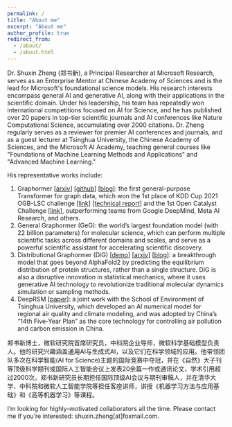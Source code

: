 ```yaml
---
permalink: /
title: "About me"
excerpt: "About me"
author_profile: true
redirect_from: 
  - /about/
  - /about.html
---
```


Dr. Shuxin Zheng (郑书新), a Principal Researcher at Microsoft Research, serves as an Enterprise Mentor at Chinese Academy of Sciences and is the lead for Microsoft's foundational science models. His research interests encompass general AI and generative AI, along with their applications in the scientific domain. Under his leadership, his team has repeatedly won international competitions focused on AI for Science, and he has published over 20 papers in top-tier scientific journals and AI conferences like Nature Computational Science, accumulating over 2000 citations. Dr. Zheng regularly serves as a reviewer for premier AI conferences and journals, and as a guest lecturer at Tsinghua University, the Chinese Academy of Sciences, and the Microsoft AI Academy, teaching general courses like "Foundations of Machine Learning Methods and Applications" and "Advanced Machine Learning."


His representative works include:

1. Graphormer [[arxiv](https://arxiv.org/pdf/2106.05234.pdf)] [[github](https://github.com/microsoft/Graphormer)] [[blog](https://www.microsoft.com/en-us/research/lab/microsoft-research-asia/articles/transformer-stands-out-as-the-best-graph-learner-researchers-from-microsoft-research-asia-wins-the-kdd-cups-2021-graph-prediction-track/)]: the first general-purpose Transformer for graph data, which won the 1st place of KDD Cup 2021 OGB-LSC challenge [[link](https://ogb.stanford.edu/kddcup2021/results/)] [[technical report](https://arxiv.org/abs/2106.08279)] and the 1st Open Catalyst Challenge [[link](https://proceedings.mlr.press/v176/das22a/das22a.pdf)], outperforming teams from Google DeepMind, Meta AI Research, and others.
2. General Graphormer (GeG): the world’s largest foundation model (with 22 billion parameters) for molecular science, which can perform multiple scientific tasks across different domains and scales, and serve as a powerful scientific assistant for accelerating scientific discovery.
3. Distributional Graphormer (DiG) [[demo](https://distributionalgraphormer.github.io/)] [[arxiv](https://arxiv.org/abs/2306.05445)] [[blog](https://www.microsoft.com/en-us/research/blog/distributional-graphormer-toward-equilibrium-distribution-prediction-for-molecular-systems/)]: a breakthrough model that goes beyond AlphaFold2 by predicting the equilibrium distribution of protein structures, rather than a single structure. DiG is also a disruptive innovation in statistical mechanics, where it uses generative AI technology to revolutionize traditional molecular dynamics simulation or sampling methods.
4. DeepRSM [[paper](https://pubs.acs.org/doi/abs/10.1021/acs.est.0c02923)]: a joint work with the School of Environment of Tsinghua University, which developed an AI numerical model for regional air quality and climate modeling, and was adopted by China’s “14th Five-Year Plan” as the core technology for controlling air pollution and carbon emission in China.

郑书新博士，微软研究院首席研究员，中科院企业导师，微软科学基础模型负责人。他的研究兴趣涵盖通用AI与生成式AI，以及它们在科学领域的应用。他带领团队多次在科学智能(AI for Science)主题的国际竞赛中夺冠，并在《自然》大子刊等顶级科学期刊或国际人工智能会议上发表20余篇一作或通讯论文，学术引用超过2000次。郑书新研究员长期担任国际顶级AI会议与期刊审稿人，并在清华大学、中科院和微软人工智能学院等担任客座讲师，讲授《机器学习方法与应用基础》和《高等机器学习》等课程。

I’m looking for highly-motivated collaborators all the time. Please contact me if you’re interested: shuxin.zheng[at]foxmail.com.


